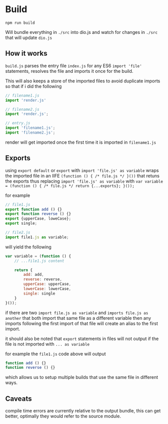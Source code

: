 # Build

```
npm run build
```

Will bundle everything in `./src` into dio.js and watch for changes in `./src` that will update `dio.js`

## How it works

`build.js` parses the entry file `index.js` for any ES6 `import 'file'` statements,
resolves the file and imports it once for the build.

This will also keeps a store of the imported files to avoid duplicate imports so that if i did the following

```javascript
// filename1.js
import 'render.js'

// filename2.js
import 'render.js';

// entry.js
import 'filename1.js';
import 'filename2.js';
```

render will get imported once the first time it is imported in `filename1.js`

## Exports

using `export default` or `export` with `import 'file.js' as variable` wraps the imported file in an IIFE 
`(function () { /* file.js */ }())` that retuns the exports thus replacing
`import 'file.js' as variable` with `var variable = (function () { /* file.js */ return {...exports}; }());`

for example

```javascript
// file1.js
export function add () {}
export function reverse () {}
export {upperCase, loweCase}; 
export single;

// file2.js
import file1.js as variable;
```

will yield the following

```javascript
var variable = (function () {
	// ...file1.js content

	return {
		add: add,
		reverse: reverse,
		upperCase: upperCase,
		lowerCase: lowerCase,
		single: single
	}
}());
```

if there are two `import file.js as variable` and `imports file.js as another`
that both import that same file as a different variable then any imports
following the first import of that file will create an alias to the first import.

it should also be noted that `export` statements in files will not output 
if the file is not imported with `... as variable`

for example the `file1.js` code above will output

```javascript
function add () {}
function reverse () {}
```

which allows us to setup multiple builds that use the same file in different ways.

## Caveats

compile time errors are currently relative to the output bundle, this can get better, optimally they
would refer to the source module.